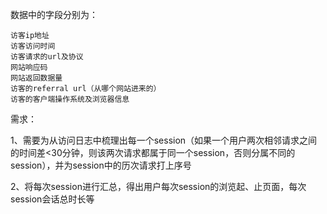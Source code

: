 数据中的字段分别为：

	访客ip地址
	访客访问时间
	访客请求的url及协议
	网站响应码
	网站返回数据量
	访客的referral url（从哪个网站进来的）
	访客的客户端操作系统及浏览器信息

需求：

1、需要为从访问日志中梳理出每一个session（如果一个用户两次相邻请求之间的时间差<30分钟，则该两次请求都属于同一个session，否则分属不同的session），并为session中的历次请求打上序号

2、将每次session进行汇总，得出用户每次session的浏览起、止页面，每次session会话总时长等